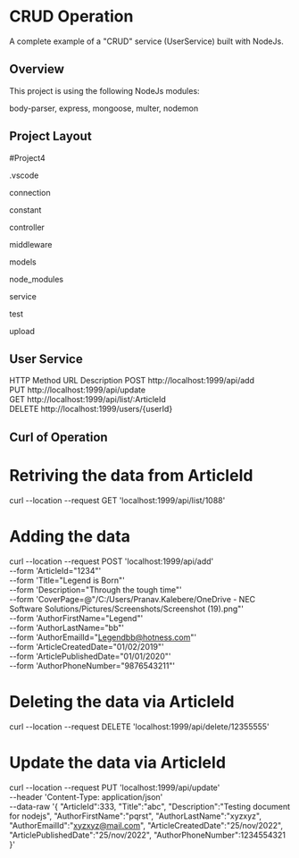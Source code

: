 
# CRUD Operation

A complete example of a "CRUD" service (UserService) built with NodeJs.  



## Overview

This project is using the following NodeJs modules:

body-parser,
express,
mongoose,
multer,
nodemon

## Project Layout
#Project4

.vscode

connection

constant

controller

middleware

models

node_modules

service

test

upload


## User Service
HTTP Method	URL	Description
POST http://localhost:1999/api/add	
PUT	 http://localhost:1999/api/update	
GET	 http://localhost:1999/api/list/:ArticleId	
DELETE	http://localhost:1999/users/{userId}	


## Curl of Operation

# Retriving the data from ArticleId
curl --location --request GET 'localhost:1999/api/list/1088'

# Adding the data
curl --location --request POST 'localhost:1999/api/add' \
--form 'ArticleId="1234"' \
--form 'Title="Legend is Born"' \
--form 'Description="Through the tough time"' \
--form 'CoverPage=@"/C:/Users/Pranav.Kalebere/OneDrive - NEC Software Solutions/Pictures/Screenshots/Screenshot (19).png"' \
--form 'AuthorFirstName="Legend"' \
--form 'AuthorLastName="bb"' \
--form 'AuthorEmailId="Legendbb@hotness.com"' \
--form 'ArticleCreatedDate="01/02/2019"' \
--form 'ArticlePublishedDate="01/01/2020"' \
--form 'AuthorPhoneNumber="9876543211"'

# Deleting the data via ArticleId
curl --location --request DELETE 'localhost:1999/api/delete/12355555'

# Update the data via ArticleId
curl --location --request PUT 'localhost:1999/api/update' \
--header 'Content-Type: application/json' \
--data-raw '{
	"ArticleId":333,
	"Title":"abc",
	"Description":"Testing document for nodejs",
	"AuthorFirstName":"pqrst",
	"AuthorLastName":"xyzxyz",
	"AuthorEmailId":"xyzxyz@mail.com",
	"ArticleCreatedDate":"25/nov/2022",
	"ArticlePublishedDate":"25/nov/2022",
	"AuthorPhoneNumber":1234554321
}'